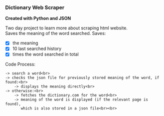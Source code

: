 ### Dictionary Web Scraper
<b> Created with Python and JSON </b>

Two day project to learn more about scraping html website. <br>
Saves the meaning of the word searched.
Saves:
- [x] the meaning
- [x] 10 last searched history
- [x] times the word searched in total

Code Process:
```
-> search a word<br>
-> checks the json file for previously stored meaning of the word, if found:<br>
	-> displays the meaning directly<br>
-> otherwise:<br>
	-> fetches the dictionary.com for the word<br>
	-> meaning of the word is displayed (if the relevant page is found),
	   which is also stored in a json file<br><br>
```
